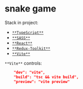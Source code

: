 # snake game

Stack in project: 
- [`**TypeScript**`](https://www.typescriptlang.org/)
- [`**SASS**`](https://sass-lang.com/)
- [`**React**`](https://react.dev/)
- [`**Redux-Toolkit**`](https://redux-toolkit.js.org/)
- [`**Vite**`](https://vitejs.dev/)

`**Vite**` controls:
```json
    "dev": "vite",
    "build": "tsc && vite build",
    "preview": "vite preview"
```
